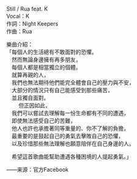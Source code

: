 Still / Rua feat. K  
Vocal：K  
作詞：Night Keepers  
作曲：Rua  

樂曲介紹：  
「每個人的生活總有不敢面對的恐懼。  
　然而無論身邊擁有再多朋友，   
　每個人都是相當獨立的個體。  
　就算再親的人，  
　我們也無法期待他們能完全體會自己的壓力與不安，  
　大部分的情況只有自己能感受到那些痛苦，  
　並且獨自面對。  
　
　但正因如此，  
　我們可以嘗試去理解每一份生命都有不同的遭遇，  
　即使無法感受自己的苦難，  
　他人也許也承擔著同等重量的、你不了解的負擔，  
　最重要的是鼓起自己的勇氣去擊敗自己的恐懼，  
　以及珍惜那些無法理解也願意陪伴在自己身邊的人。  

　希望這首歌曲能幫助遭遇各種困境的人提起勇氣。」  

——来源：官方Facebook